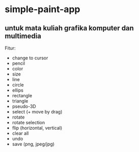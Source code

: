 # simple-paint-app
## untuk mata kuliah grafika komputer dan multimedia

Fitur:
- change to cursor
- pencil
- color
- size
- line
- circle
- ellips
- rectangle
- triangle
- pseudo-3D
- select (+ move by drag)
- rotate
- rotate selection
- flip (horizontal, vertical)
- clear all
- undo
- save (png, jpeg/jpg)
